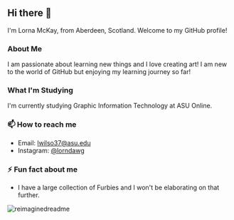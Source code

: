 ## Hi there 👋

<!--
**lwilso37/lwilso37** is a ✨ _special_ ✨ repository because its `README.md` (this file) appears on your GitHub profile.
-->

I'm Lorna McKay, from Aberdeen, Scotland. Welcome to my GitHub profile!
### About Me
I am passionate about learning new things and I love creating art! I am new to the world of GitHub but enjoying my learning journey so far!

### What I'm Studying
I'm currently studying Graphic Information Technology at ASU Online.


### 📫 How to reach me
- Email: [lwilso37@asu.edu](mailto:lwilso37@asu.edu)
- Instagram: [@lorndawg](https://instagram.com/lorndawg) 

### ⚡ Fun fact about me
- I have a large collection of Furbies and I won't be elaborating on that further.  



<img src="https://myreadme.vercel.app/api/embed/lwilso37?panels=userstatistics,toprepositories,toplanguages,commitgraph" alt="reimaginedreadme" />
